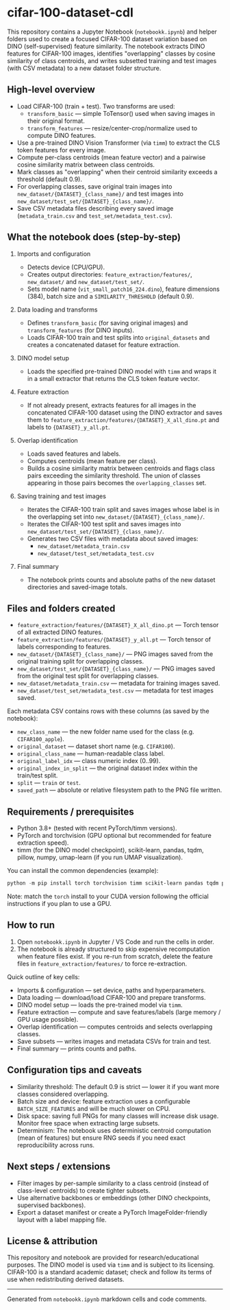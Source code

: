 # cifar-100-dataset-cdl

This repository contains a Jupyter Notebook (`notebookk.ipynb`) and helper folders used to create a focused CIFAR-100 dataset variation based on DINO (self-supervised) feature similarity. The notebook extracts DINO features for CIFAR-100 images, identifies "overlapping" classes by cosine similarity of class centroids, and writes subsetted training and test images (with CSV metadata) to a new dataset folder structure.

## High-level overview

- Load CIFAR-100 (train + test). Two transforms are used:
  - `transform_basic` — simple ToTensor() used when saving images in their original format.
  - `transform_features` — resize/center-crop/normalize used to compute DINO features.
- Use a pre-trained DINO Vision Transformer (via `timm`) to extract the CLS token features for every image.
- Compute per-class centroids (mean feature vector) and a pairwise cosine similarity matrix between class centroids.
- Mark classes as "overlapping" when their centroid similarity exceeds a threshold (default 0.9).
- For overlapping classes, save original train images into `new_dataset/{DATASET}_{class_name}/` and test images into `new_dataset/test_set/{DATASET}_{class_name}/`.
- Save CSV metadata files describing every saved image (`metadata_train.csv` and `test_set/metadata_test.csv`).

## What the notebook does (step-by-step)

1. Imports and configuration
	- Detects device (CPU/GPU).
	- Creates output directories: `feature_extraction/features/`, `new_dataset/` and `new_dataset/test_set/`.
	- Sets model name (`vit_small_patch16_224.dino`), feature dimensions (384), batch size and a `SIMILARITY_THRESHOLD` (default 0.9).

2. Data loading and transforms
	- Defines `transform_basic` (for saving original images) and `transform_features` (for DINO inputs).
	- Loads CIFAR-100 train and test splits into `original_datasets` and creates a concatenated dataset for feature extraction.

3. DINO model setup
	- Loads the specified pre-trained DINO model with `timm` and wraps it in a small extractor that returns the CLS token feature vector.

4. Feature extraction
	- If not already present, extracts features for all images in the concatenated CIFAR-100 dataset using the DINO extractor and saves them to `feature_extraction/features/{DATASET}_X_all_dino.pt` and labels to `{DATASET}_y_all.pt`.

5. Overlap identification
	- Loads saved features and labels.
	- Computes centroids (mean feature per class).
	- Builds a cosine similarity matrix between centroids and flags class pairs exceeding the similarity threshold. The union of classes appearing in those pairs becomes the `overlapping_classes` set.

6. Saving training and test images
	- Iterates the CIFAR-100 train split and saves images whose label is in the overlapping set into `new_dataset/{DATASET}_{class_name}/`.
	- Iterates the CIFAR-100 test split and saves images into `new_dataset/test_set/{DATASET}_{class_name}/`.
	- Generates two CSV files with metadata about saved images:
	  - `new_dataset/metadata_train.csv`
	  - `new_dataset/test_set/metadata_test.csv`

7. Final summary 
	- The notebook prints counts and absolute paths of the new dataset directories and saved-image totals.


## Files and folders created

- `feature_extraction/features/{DATASET}_X_all_dino.pt` — Torch tensor of all extracted DINO features.
- `feature_extraction/features/{DATASET}_y_all.pt` — Torch tensor of labels corresponding to features.
- `new_dataset/{DATASET}_{class_name}/` — PNG images saved from the original training split for overlapping classes.
- `new_dataset/test_set/{DATASET}_{class_name}/` — PNG images saved from the original test split for overlapping classes.
- `new_dataset/metadata_train.csv` — metadata for training images saved.
- `new_dataset/test_set/metadata_test.csv` — metadata for test images saved.

Each metadata CSV contains rows with these columns (as saved by the notebook):
- `new_class_name` — the new folder name used for the class (e.g. `CIFAR100_apple`).
- `original_dataset` — dataset short name (e.g. `CIFAR100`).
- `original_class_name` — human-readable class label.
- `original_label_idx` — class numeric index (0..99).
- `original_index_in_split` — the original dataset index within the train/test split.
- `split` — `train` or `test`.
- `saved_path` — absolute or relative filesystem path to the PNG file written.

## Requirements / prerequisites

- Python 3.8+ (tested with recent PyTorch/timm versions).
- PyTorch and torchvision (GPU optional but recommended for feature extraction speed).
- timm (for the DINO model checkpoint), scikit-learn, pandas, tqdm, pillow, numpy, umap-learn (if you run UMAP visualization).

You can install the common dependencies (example):

```powershell
python -m pip install torch torchvision timm scikit-learn pandas tqdm pillow numpy umap-learn
```

Note: match the `torch` install to your CUDA version following the official instructions if you plan to use a GPU.

## How to run

1. Open `notebookk.ipynb` in Jupyter / VS Code and run the cells in order.
2. The notebook is already structured to skip expensive recomputation when feature files exist. If you re-run from scratch, delete the feature files in `feature_extraction/features/` to force re-extraction.

Quick outline of key cells:
- Imports & configuration — set device, paths and hyperparameters.
- Data loading — download/load CIFAR-100 and prepare transforms.
- DINO model setup — loads the pre-trained model via `timm`.
- Feature extraction — compute and save features/labels (large memory / GPU usage possible).
- Overlap identification — computes centroids and selects overlapping classes.
- Save subsets — writes images and metadata CSVs for train and test.
- Final summary — prints counts and paths.

## Configuration tips and caveats

- Similarity threshold: The default 0.9 is strict — lower it if you want more classes considered overlapping.
- Batch size and device: feature extraction uses a configurable `BATCH_SIZE_FEATURES` and will be much slower on CPU.
- Disk space: saving full PNGs for many classes will increase disk usage. Monitor free space when extracting large subsets.
- Determinism: The notebook uses deterministic centroid computation (mean of features) but ensure RNG seeds if you need exact reproducibility across runs.


## Next steps / extensions

- Filter images by per-sample similarity to a class centroid (instead of class-level centroids) to create tighter subsets.
- Use alternative backbones or embeddings (other DINO checkpoints, supervised backbones).
- Export a dataset manifest or create a PyTorch ImageFolder-friendly layout with a label mapping file.

## License & attribution

This repository and notebook are provided for research/educational purposes. The DINO model is used via `timm` and is subject to its licensing. CIFAR-100 is a standard academic dataset; check and follow its terms of use when redistributing derived datasets.

---

Generated from `notebookk.ipynb` markdown cells and code comments.
